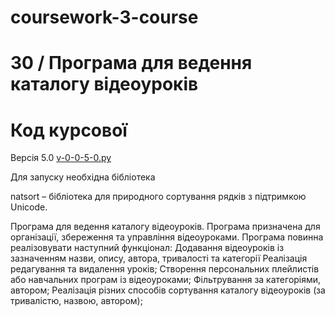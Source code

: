 # coursework-3-course
#  30 / Програма для ведення каталогу відеоуроків	

# Код курсової

Версія 5.0 [v-0-0-5-0.py](v-0-0-5-0.py) 

Для запуску необхідна бібліотека

natsort – бібліотека для природного сортування рядків з підтримкою Unicode.

 Програма для ведення каталогу відеоуроків. Програма призначена для організації, збереження та управління відеоуроками. Програма повинна реалізовувати наступний функціонал:
Додавання відеоуроків із зазначенням назви, опису, автора, тривалості та категорії
Реалізація редагування та видалення уроків;
Створення персональних плейлистів або навчальних програм із відеоуроками;
Фільтрування за категоріями, автором;
Реалізація різних способів сортування каталогу відеоуроків (за тривалістю, назвою, автором);






















































